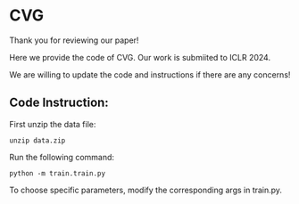 # CVG

Thank you for reviewing our paper! 

Here we provide the code of CVG. Our work is submiited to ICLR 2024. 

We are willing to update the code and instructions if there are any concerns!

## Code Instruction:

First unzip the data file:

```
unzip data.zip
```


Run the following command:

```
python -m train.train.py
```

To choose specific parameters, modify the corresponding args in train.py.
